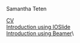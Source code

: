 Samantha Teten

[CV](https://github.com/stat850-unl/10-presentation-steten5/blob/master/Teten_CV.pdf)\
[Introduction using IOSlide](https://github.com/stat850-unl/10-presentation-steten5/blob/master/Introduction_IOSlides.html)\
[Introduction using Beamer](https://github.com/stat850-unl/10-presentation-steten5/blob/master/Introduction_Beamer.pdf)\
